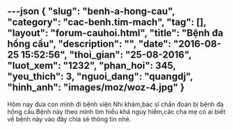 ---json
{
    "slug": "benh-a-hong-cau",
    "category": "cac-benh.tim-mach",
    "tag": [],
    "layout": "forum-cauhoi.html",
    "title": "Bệnh đa hồng cầu",
    "description": "",
    "date": "2016-08-25 15:52:56",
    "thoi_gian": "25-08-2016",
    "luot_xem": "1232",
    "phan_hoi": 345,
    "yeu_thich": 3,
    "nguoi_dang": "quangdj",
    "hinh_anh": "images/moz/woz-4.jpg"
}
---
Hôm nay đưa con mình đi bệnh viện Nhi khám,bác sĩ chẩn đoán bị bệnh đa hồng cầu.Bệnh này theo mình tìm hiểu khá nguy hiểm,các cha mẹ có ai biết về bệnh này vào đây chia sẻ thông tin nhé.